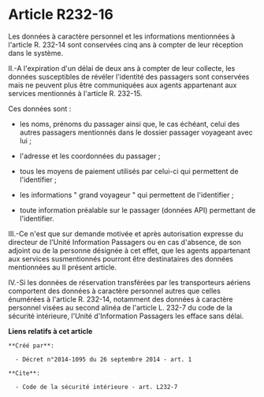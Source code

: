 # Article R232-16

Les données à caractère personnel et les informations mentionnées à l'article R. 232-14 sont conservées cinq ans à compter de
leur réception dans le système. 

II.-A l'expiration d'un délai de deux ans à compter de leur collecte, les données susceptibles de révéler l'identité des
passagers sont conservées mais ne peuvent plus être communiquées aux agents appartenant aux services mentionnés à l'article
R. 232-15. 

Ces données sont : 

- les noms, prénoms du passager ainsi que, le cas échéant, celui des autres passagers mentionnés dans le dossier passager
voyageant avec lui ; 

- l'adresse et les coordonnées du passager ; 

- tous les moyens de paiement utilisés par celui-ci qui permettent de l'identifier ; 

- les informations " grand voyageur " qui permettent de l'identifier ; 

- toute information préalable sur le passager (données API) permettant de l'identifier. 

III.-Ce n'est que sur demande motivée et après autorisation expresse du directeur de l'Unité Information Passagers ou en cas
d'absence, de son adjoint ou de la personne désignée à cet effet, que les agents appartenant aux services susmentionnés
pourront être destinataires des données mentionnées au II présent article. 

IV.-Si les données de réservation transférées par les transporteurs aériens comportent des données à caractère personnel
autres que celles énumérées à l'article R. 232-14, notamment des données à caractère personnel visées au second alinéa de
l'article L. 232-7 du code de la sécurité intérieure, l'Unité d'Information Passagers les efface sans délai.

**Liens relatifs à cet article**

	**Créé par**:

	  - Décret n°2014-1095 du 26 septembre 2014 - art. 1

	**Cite**:

	  - Code de la sécurité intérieure - art. L232-7
